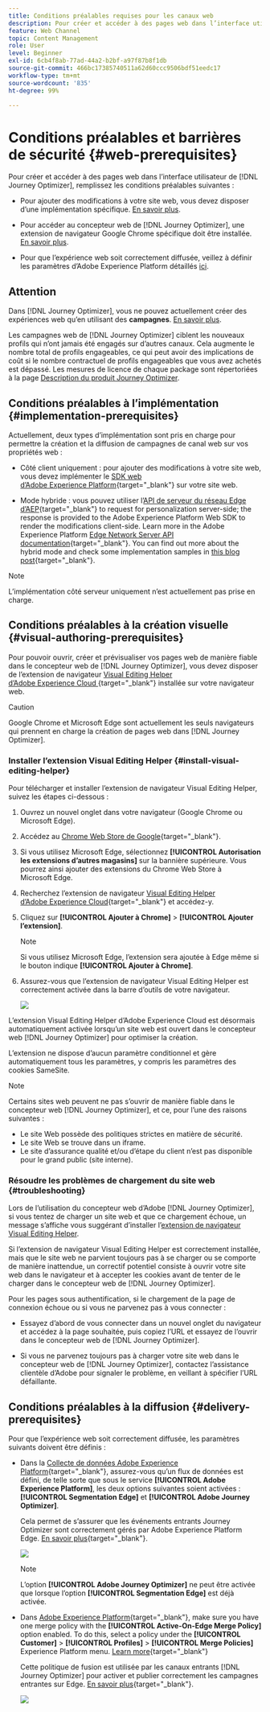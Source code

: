 ```yaml
---
title: Conditions préalables requises pour les canaux web
description: Pour créer et accéder à des pages web dans l’interface utilisateur de Journey Optimizer, remplissez les conditions préalables répertoriées sur cette page.
feature: Web Channel
topic: Content Management
role: User
level: Beginner
exl-id: 6cb4f8ab-77ad-44a2-b2bf-a97f87b8f1db
source-git-commit: 466bc17385740511a62d60ccc9506bdf51eedc17
workflow-type: tm+mt
source-wordcount: '835'
ht-degree: 99%

---
```


# Conditions préalables et barrières de sécurité {#web-prerequisites}

Pour créer et accéder à des pages web dans l’interface utilisateur de [!DNL Journey Optimizer], remplissez les conditions préalables suivantes :

* Pour ajouter des modifications à votre site web, vous devez disposer d’une implémentation spécifique. [En savoir plus](#implementation-prerequisites).

* Pour accéder au concepteur web de [!DNL Journey Optimizer], une extension de navigateur Google Chrome spécifique doit être installée. [En savoir plus](#visual-authoring-prerequesites).

* Pour que l’expérience web soit correctement diffusée, veillez à définir les paramètres d’Adobe Experience Platform détaillés [ici](#delivery-prerequisites).

## Attention

Dans [!DNL Journey Optimizer], vous ne pouvez actuellement créer des expériences web qu’en utilisant des **campagnes**. [En savoir plus](../campaigns/create-campaign.md#configure).


Les campagnes web de [!DNL Journey Optimizer] ciblent les nouveaux profils qui n’ont jamais été engagés sur d’autres canaux. Cela augmente le nombre total de profils engageables, ce qui peut avoir des implications de coût si le nombre contractuel de profils engageables que vous avez achetés est dépassé. Les mesures de licence de chaque package sont répertoriées à la page [Description du produit Journey Optimizer](https://helpx.adobe.com/fr/legal/product-descriptions/adobe-journey-optimizer.html).

## Conditions préalables à l’implémentation {#implementation-prerequisites}

Actuellement, deux types d’implémentation sont pris en charge pour permettre la création et la diffusion de campagnes de canal web sur vos propriétés web :

* Côté client uniquement : pour ajouter des modifications à votre site web, vous devez implémenter le [SDK web d’Adobe Experience Platform](https://experienceleague.adobe.com/docs/platform-learn/implement-web-sdk/overview.html?lang=fr){target="_blank"} sur votre site web.

* Mode hybride : vous pouvez utiliser l’[API de serveur du réseau Edge d’AEP](https://experienceleague.adobe.com/docs/experience-platform/edge-network-server-api/data-collection/interactive-data-collection.html?lang=fr){target="_blank"} to request for personalization server-side; the response is provided to the Adobe Experience Platform Web SDK to render the modifications client-side. Learn more in the Adobe Experience Platform [Edge Network Server API documentation](https://experienceleague.adobe.com/docs/experience-platform/edge-network-server-api/overview.html?lang=fr){target="_blank"}. You can find out more about the hybrid mode and check some implementation samples in [this blog post](https://blog.developer.adobe.com/hybrid-personalization-in-the-adobe-experience-platform-web-sdk-6a1bb674bf41){target="_blank"}.

>[!NOTE]
>
>L’implémentation côté serveur uniquement n’est actuellement pas prise en charge.

<!--If the Adobe Experience Platform Web SDK is not yet implemented on the website, a message displays in the web designer suggesting that you install the Visual Editing Helper browser extension and implement the [Web SDK](https://experienceleague.adobe.com/docs/platform-learn/implement-web-sdk/overview.html){target="_blank"}.-->

## Conditions préalables à la création visuelle {#visual-authoring-prerequisites}

<!--In order to rapidly author and preview your web experiences, the Adobe Experience Cloud Visual Editing Helper browser extension for Google Chrome lets you load websites reliably within the Adobe [!DNL Journey Optimizer] web designer.-->

Pour pouvoir ouvrir, créer et prévisualiser vos pages web de manière fiable dans le concepteur web de [!DNL Journey Optimizer], vous devez disposer de l’extension de navigateur [Visual Editing Helper d’Adobe Experience Cloud ](https://chrome.google.com/webstore/detail/adobe-experience-cloud-vi/kgmjjkfjacffaebgpkpcllakjifppnca){target="_blank"} installée sur votre navigateur web.

>[!CAUTION]
>
>Google Chrome et Microsoft Edge sont actuellement les seuls navigateurs qui prennent en charge la création de pages web dans [!DNL Journey Optimizer].

### Installer l’extension Visual Editing Helper {#install-visual-editing-helper}

Pour télécharger et installer l’extension de navigateur Visual Editing Helper, suivez les étapes ci-dessous :

1. Ouvrez un nouvel onglet dans votre navigateur (Google Chrome ou Microsoft Edge).

1. Accédez au [Chrome Web Store de Google](https://chrome.google.com/webstore/category/extensions){target="_blank"}.

1. Si vous utilisez Microsoft Edge, sélectionnez **[!UICONTROL Autorisation les extensions d’autres magasins]** sur la bannière supérieure. Vous pourrez ainsi ajouter des extensions du Chrome Web Store à Microsoft Edge.

1. Recherchez l’extension de navigateur [Visual Editing Helper d’Adobe Experience Cloud](https://chrome.google.com/webstore/detail/adobe-experience-cloud-vi/kgmjjkfjacffaebgpkpcllakjifppnca){target="_blank"} et accédez-y.

1. Cliquez sur **[!UICONTROL Ajouter à Chrome]** > **[!UICONTROL Ajouter l’extension]**.

   >[!NOTE]
   >
   >Si vous utilisez Microsoft Edge, l’extension sera ajoutée à Edge même si le bouton indique **[!UICONTROL Ajouter à Chrome]**.

1. Assurez-vous que l’extension de navigateur Visual Editing Helper est correctement activée dans la barre d’outils de votre navigateur.

   ![](assets/web-visual-editing-extension-edge.png)

<!--1. Launch [!DNL Journey Optimizer] in a new tab of your browser with the extension installed.

1. Create a web channel campaign in [!DNL Journey Optimizer]. [Learn how](author-web.md#create-web-campaign)

1. Open the [!DNL Journey Optimizer] web designer to start authoring your web experience. [Learn more](author-web.md)-->

L’extension Visual Editing Helper d’Adobe Experience Cloud est désormais automatiquement activée lorsqu’un site web est ouvert dans le concepteur web [!DNL Journey Optimizer] pour optimiser la création.

L’extension ne dispose d’aucun paramètre conditionnel et gère automatiquement tous les paramètres, y compris les paramètres des cookies SameSite.

>[!NOTE]
>
>Certains sites web peuvent ne pas s’ouvrir de manière fiable dans le concepteur web [!DNL Journey Optimizer], et ce, pour l’une des raisons suivantes :
>
> * Le site Web possède des politiques strictes en matière de sécurité.
> * Le site Web se trouve dans un iframe.
> * Le site d’assurance qualité et/ou d’étape du client n’est pas disponible pour le grand public (site interne).


### Résoudre les problèmes de chargement du site web {#troubleshooting}

Lors de l’utilisation du concepteur web d’Adobe [!DNL Journey Optimizer], si vous tentez de charger un site web et que ce chargement échoue, un message s’affiche vous suggérant d’installer l’[extension de navigateur Visual Editing Helper](#install-visual-editing-helper).

Si l’extension de navigateur Visual Editing Helper est correctement installée, mais que le site web ne parvient toujours pas à se charger ou se comporte de manière inattendue, un correctif potentiel consiste à ouvrir votre site web dans le navigateur et à accepter les cookies avant de tenter de le charger dans le concepteur web de [!DNL Journey Optimizer].

Pour les pages sous authentification, si le chargement de la page de connexion échoue ou si vous ne parvenez pas à vous connecter :

* Essayez d’abord de vous connecter dans un nouvel onglet du navigateur et accédez à la page souhaitée, puis copiez l’URL et essayez de l’ouvrir dans le concepteur web de [!DNL Journey Optimizer].

* Si vous ne parvenez toujours pas à charger votre site web dans le concepteur web de [!DNL Journey Optimizer], contactez l’assistance clientèle d’Adobe pour signaler le problème, en veillant à spécifier l’URL défaillante.

## Conditions préalables à la diffusion {#delivery-prerequisites}

Pour que l’expérience web soit correctement diffusée, les paramètres suivants doivent être définis :

* Dans la [Collecte de données Adobe Experience Platform](https://experienceleague.adobe.com/docs/experience-platform/edge/datastreams/overview.html?lang=fr){target="_blank"}, assurez-vous qu’un flux de données est défini, de telle sorte que sous le service **[!UICONTROL Adobe Experience Platform]**, les deux options suivantes soient activées : **[!UICONTROL Segmentation Edge]** et **[!UICONTROL Adobe Journey Optimizer]**.

   Cela permet de s’assurer que les événements entrants Journey Optimizer sont correctement gérés par Adobe Experience Platform Edge. [En savoir plus](https://experienceleague.adobe.com/docs/experience-platform/edge/datastreams/configure.html?lang=fr){target="_blank"}.

   ![](assets/web-aep-datastream-ajo.png)

   >[!NOTE]
   >
   >L’option **[!UICONTROL Adobe Journey Optimizer]** ne peut être activée que lorsque l’option **[!UICONTROL Segmentation Edge]** est déjà activée.

* Dans [Adobe Experience Platform](https://experienceleague.adobe.com/docs/experience-platform/profile/home.html?lang=fr){target="_blank"}, make sure you have one merge policy with the **[!UICONTROL Active-On-Edge Merge Policy]** option enabled. To do this, select a policy under the **[!UICONTROL Customer]** > **[!UICONTROL Profiles]** > **[!UICONTROL Merge Policies]** Experience Platform menu. [Learn more](https://experienceleague.adobe.com/docs/experience-platform/profile/merge-policies/ui-guide.html?lang=fr#configure){target="_blank"}

   Cette politique de fusion est utilisée par les canaux entrants [!DNL Journey Optimizer] pour activer et publier correctement les campagnes entrantes sur Edge. [En savoir plus](https://experienceleague.adobe.com/docs/experience-platform/profile/merge-policies/ui-guide.html?lang=fr){target="_blank"}.

   ![](assets/web-aep-merge-policy.png)

<!--
Branded domains for assets

When authoring web experiences, if you add content coming from the [Adobe Experience Manager Assets Essentials](../email/assets-essentials.md) library, you  must set up the subdomain that will be used to publish this content. [Learn more](web-delegated-subdomains.md)-->
